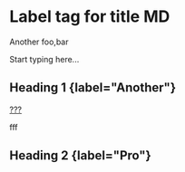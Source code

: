 # Label tag for title MD

<title>Title with label via tag</title>
<label>Another</label>
<annotations>foo,bar</annotations>

Start typing here...

## Heading 1 {label="Another"}

[???](Empty-MD-Topic.md)

fff

## Heading 2 {label="Pro"}
